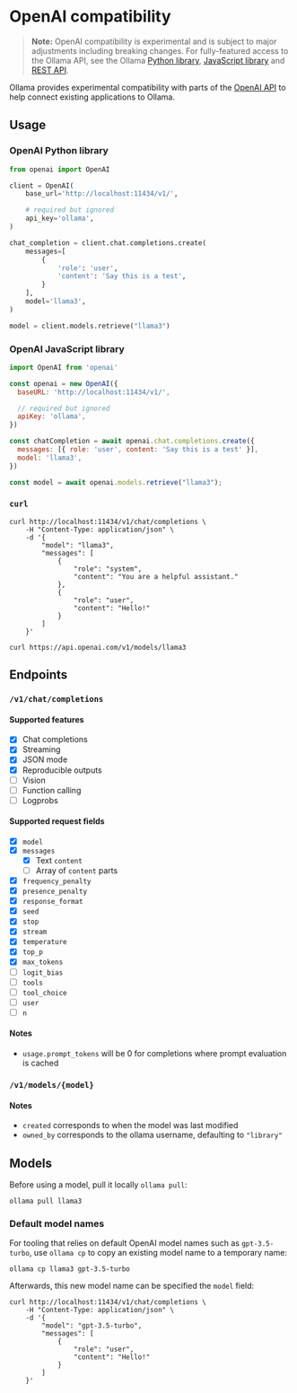 # OpenAI compatibility

> **Note:** OpenAI compatibility is experimental and is subject to major adjustments including breaking changes. For fully-featured access to the Ollama API, see the Ollama [Python library](https://github.com/ollama/ollama-python), [JavaScript library](https://github.com/ollama/ollama-js) and [REST API](https://github.com/ollama/ollama/blob/main/docs/api.md).

Ollama provides experimental compatibility with parts of the [OpenAI API](https://platform.openai.com/docs/api-reference) to help connect existing applications to Ollama.

## Usage

### OpenAI Python library

```python
from openai import OpenAI

client = OpenAI(
    base_url='http://localhost:11434/v1/',

    # required but ignored
    api_key='ollama',
)

chat_completion = client.chat.completions.create(
    messages=[
        {
            'role': 'user',
            'content': 'Say this is a test',
        }
    ],
    model='llama3',
)

model = client.models.retrieve("llama3")
```

### OpenAI JavaScript library

```javascript
import OpenAI from 'openai'

const openai = new OpenAI({
  baseURL: 'http://localhost:11434/v1/',

  // required but ignored
  apiKey: 'ollama',
})

const chatCompletion = await openai.chat.completions.create({
  messages: [{ role: 'user', content: 'Say this is a test' }],
  model: 'llama3',
})

const model = await openai.models.retrieve("llama3");
```

### `curl`

```
curl http://localhost:11434/v1/chat/completions \
    -H "Content-Type: application/json" \
    -d '{
        "model": "llama3",
        "messages": [
            {
                "role": "system",
                "content": "You are a helpful assistant."
            },
            {
                "role": "user",
                "content": "Hello!"
            }
        ]
    }'

curl https://api.openai.com/v1/models/llama3
```

## Endpoints

### `/v1/chat/completions`

#### Supported features

- [x] Chat completions
- [x] Streaming
- [x] JSON mode
- [x] Reproducible outputs
- [ ] Vision
- [ ] Function calling
- [ ] Logprobs

#### Supported request fields

- [x] `model`
- [x] `messages`
  - [x] Text `content`
  - [ ] Array of `content` parts
- [x] `frequency_penalty`
- [x] `presence_penalty`
- [x] `response_format`
- [x] `seed`
- [x] `stop`
- [x] `stream`
- [x] `temperature`
- [x] `top_p`
- [x] `max_tokens`
- [ ] `logit_bias`
- [ ] `tools`
- [ ] `tool_choice`
- [ ] `user`
- [ ] `n`

#### Notes

- `usage.prompt_tokens` will be 0 for completions where prompt evaluation is cached

### `/v1/models/{model}`

#### Notes

- `created` corresponds to when the model was last modified
- `owned_by` corresponds to the ollama username, defaulting to `"library"`

## Models

Before using a model, pull it locally `ollama pull`:

```shell
ollama pull llama3
```

### Default model names

For tooling that relies on default OpenAI model names such as `gpt-3.5-turbo`, use `ollama cp` to copy an existing model name to a temporary name:

```
ollama cp llama3 gpt-3.5-turbo
```

Afterwards, this new model name can be specified the `model` field:

```shell
curl http://localhost:11434/v1/chat/completions \
    -H "Content-Type: application/json" \
    -d '{
        "model": "gpt-3.5-turbo",
        "messages": [
            {
                "role": "user",
                "content": "Hello!"
            }
        ]
    }'
```

